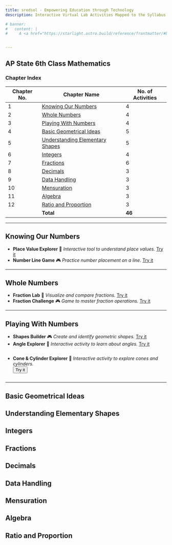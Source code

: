 ```yaml
---
title: sredsol - Empowering Education through Technology
description: Interactive Virtual Lab Activities Mapped to the Syllabus.

# banner:
#   content: |
#     A <a href="https://starlight.astro.build/reference/frontmatter/#banner">banner</a> displaying an announcement at the top of the page that can include HTML for links or other content.


---
```


## AP State 6th Class Mathematics

### Chapter Index

| Chapter No. | Chapter Name | No. of Activities |
|-------------|--------------|-------------------|
| 1  | [Knowing Our Numbers](#numbers)   | 4                 |
| 2  | [Whole Numbers](#fractions) | 4                 |
| 3  | [Playing With Numbers](#geometry)   | 4                 |
| 4  | [Basic Geometrical Ideas](#geometry)| 5                 |
| 5  | [Understanding Elementary Shapes](#geometry) | 5                 |
| 6  | [Integers](#geometry)   | 4                 |
| 7  | [Fractions](#geometry)   | 6                 |
| 8  | [Decimals ](#geometry)   | 3                 |
| 9  | [Data Handling ](#geometry)   | 3                 |
| 10  | [Mensuration ](#geometry)   | 3                 |
| 11  | [Algebra ](#geometry)   | 3                 |
| 12  | [Ratio and Proportion](#geometry)   | 3                 |
|     | **Total**   | **46**                |
---

## Knowing Our Numbers
- **Place Value Explorer** 🧪
  _Interactive tool to understand place values._ [Try it](#)
- **Number Line Game** 🎮
  _Practice number placement on a line._ [Try it](#)

---

## Whole Numbers
- **Fraction Lab** 🧪
  _Visualize and compare fractions._ [Try it](#)
- **Fraction Challenge** 🎮
  _Game to master fraction operations._ [Try it](#)

---

## Playing With Numbers
- **Shapes Builder** 🎮
  _Create and identify geometric shapes._ [Try it](#)
- **Angle Explorer** 🧪
  _Interactive activity to learn about angles._ [Try it](#)
- <div style="margin-top:2em; margin-bottom:2em;">
    <strong>Cone & Cylinder Explorer</strong> 🧪
    <em>Interactive activity to explore cones and cylinders.</em><br>
    <button onclick="document.getElementById('cone-cylinder-iframe').style.display='block';">Try it</button>
    <br>
    <iframe id="cone-cylinder-iframe" src="http://localhost:4321/cone-cylinder.html" style="display:none;"></iframe>
  </div>

---

## Basic Geometrical Ideas

## Understanding Elementary Shapes

## Integers

## Fractions

## Decimals

## Data Handling

## Mensuration

## Algebra

## Ratio and Proportion

<!-- You can add more chapters and activities following the same format.
Replace [Try it](#) with actual links to your activities.
Use 🧪 for interactive labs and 🎮 for games for visual clarity. -->
<!-- **Note:** For best results, ensure your site loads the custom CSS from `src/styles/custom.css` to style the embedded activity.-->
